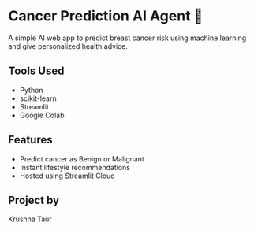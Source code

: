 # Cancer Prediction AI Agent 🧬

A simple AI web app to predict breast cancer risk using machine learning and give personalized health advice.

## Tools Used
- Python
- scikit-learn
- Streamlit
- Google Colab

## Features
- Predict cancer as Benign or Malignant
- Instant lifestyle recommendations
- Hosted using Streamlit Cloud

## Project by
Krushna Taur
